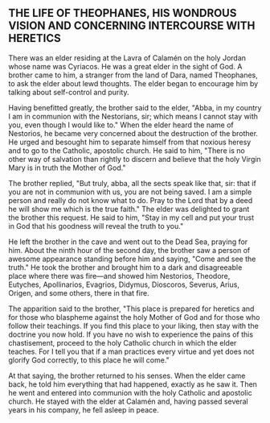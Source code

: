 ## THE LIFE OF THEOPHANES, HIS WONDROUS VISION AND CONCERNING INTERCOURSE WITH HERETICS

There was an elder residing at the Lavra of Calamén on the holy Jordan whose name was Cyriacos. He was a great elder in the sight of God. A brother came to him, a stranger from the land of Dara, named Theophanes, to ask the elder about lewd thoughts. The elder began to encourage him by talking about self-control and purity.

Having benefitted greatly, the brother said to the elder, "Abba, in my country I am in communion with the Nestorians, sir; which means I cannot stay with you, even though I would like to." When the elder heard the name of Nestorios, he became very concerned about the destruction of the brother. He urged and besought him to separate himself from that noxious heresy and to go to the Catholic, apostolic church. He said to him, "There is no other way of salvation than rightly to discern and believe that the holy Virgin Mary is in truth the Mother of God."

The brother replied, "But truly, abba, all the sects speak like that, sir: that if you are not in communion with us, you are not being saved. I am a simple person and really do not know what to do. Pray to the Lord that by a deed he will show me which is the true faith." The elder was delighted to grant the brother this request. He said to him, "Stay in my cell and put your trust in God that his goodness will reveal the truth to you." 

He left the brother in the cave and went out to the Dead Sea, praying for him. About the ninth hour of the second day, the brother saw a person of awesome appearance standing before him and saying, "Come and see the truth." He took the brother and brought him to a dark and disagreeable place where there was fire—and showed him Nestorios, Theodore, Eutyches, Apollinarios, Evagrios, Didymus, Dioscoros, Severus, Arius, Origen, and some others, there in that fire. 

The apparition said to the brother, "This place is prepared for heretics and for those who blaspheme against the holy Mother of God and for those who follow their teachings. If you find this place to your liking, then stay with the doctrine you now hold. If you have no wish to experience the pains of this chastisement, proceed to the holy Catholic church in which the elder teaches. For I tell you that if a man practices every virtue and yet does not glorify God correctly, to this place he will come." 

At that saying, the brother returned to his senses. When the elder came back, he told him everything that had happened, exactly as he saw it. Then he went and entered into communion with the holy Catholic and apostolic church. He stayed with the elder at Calamén and, having passed several years in his company, he fell asleep in peace.
